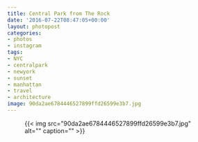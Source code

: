 ```yaml
---
title: Central Park from The Rock
date: '2016-07-22T08:47:05+00:00'
layout: photopost
categories:
- photos
- instagram
tags:
- NYC
- centralpark
- newyork
- sunset
- manhattan
- travel
- architecture
image: 90da2ae6784446527899ffd26599e3b7.jpg
---
```


<figure class="photo photo--square">
  {{< img src="90da2ae6784446527899ffd26599e3b7.jpg" alt="" caption="" >}}

</figure>




